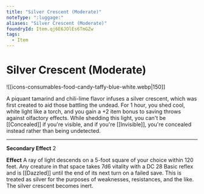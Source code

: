 ```yaml
---
title: "Silver Crescent (Moderate)"
noteType: ":luggage:"
aliases: "Silver Crescent (Moderate)"
foundryId: Item.qj6E6JOlEs6TmGZw
tags:
  - Item
---
```


# Silver Crescent (Moderate)
![[icons-consumables-food-candy-taffy-blue-white.webp|150]]

A piquant tamarind and chili-lime flavor infuses a silver crescent, which was first created to aid those battling the undead. For 1 hour, you shed cool, white light like a torch, and you gain a +2 item bonus to saving throws against olfactory effects. While shedding this light, you can't be [[Concealed]] if you're visible, and if you're [[Invisible]], you're concealed instead rather than being undetected.

* * *

**Secondary Effect** 2

**Effect** A ray of light descends on a 5-foot square of your choice within 120 feet. Any creature in that space takes 7d6 vitality with a DC 28 Basic reflex and is [[Dazzled]] until the end of its next turn on a failed save. This is treated as silver for the purposes of weaknesses, resistances, and the like. The silver crescent becomes inert.
